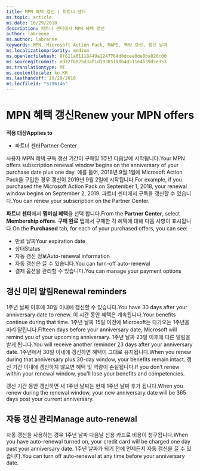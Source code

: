 ```yaml
---
title: MPN 혜택 갱신 | 파트너 센터
ms.topic: article
ms.date: 10/29/2018
description: 파트너 센터에서 MPN 혜택 갱신
author: labrenne
ms.author: labrenne
keywords: MPN, Microsoft Action Pack, MAPS, 역량 갱신, 갱신 날짜
ms.localizationpriority: medium
ms.openlocfilehash: 8f611a01118449a1247764d0dcee0de8ba820c00
ms.sourcegitcommit: ed22f6825d3af1d19385198b4d511e4b39d5e353
ms.translationtype: MT
ms.contentlocale: ko-KR
ms.lasthandoff: 10/29/2018
ms.locfileid: "5796146"
---
```

# <a name="renew-your-mpn-offers"></a><span data-ttu-id="6c6a7-104">MPN 혜택 갱신</span><span class="sxs-lookup"><span data-stu-id="6c6a7-104">Renew your MPN offers</span></span>

**<span data-ttu-id="6c6a7-105">적용 대상</span><span class="sxs-lookup"><span data-stu-id="6c6a7-105">Applies to</span></span>**

- <span data-ttu-id="6c6a7-106">파트너 센터</span><span class="sxs-lookup"><span data-stu-id="6c6a7-106">Partner Center</span></span>

<span data-ttu-id="6c6a7-107">사용자 MPN 혜택 구독 갱신 기간이 구매일 1주년 다음날에 시작됩니다.</span><span class="sxs-lookup"><span data-stu-id="6c6a7-107">Your MPN offers subscription renewal window begins on the anniversary of your purchase date plus one day.</span></span> <span data-ttu-id="6c6a7-108">예를 들어, 2018년 9월 1일에 Microsoft Action Pack을 구입한 경우 갱신이 2019년 9월 2일에 시작됩니다.</span><span class="sxs-lookup"><span data-stu-id="6c6a7-108">For example, if you purchased the Microsoft Action Pack on September 1, 2018, your renewal window begins on September 2, 2019.</span></span> <span data-ttu-id="6c6a7-109">파트너 센터에서 구독을 갱신할 수 있습니다.</span><span class="sxs-lookup"><span data-stu-id="6c6a7-109">You can renew your subscription on the Partner Center.</span></span>

<span data-ttu-id="6c6a7-110">**파트너 센터**에서 **멤버십 혜택**을 선택 합니다.</span><span class="sxs-lookup"><span data-stu-id="6c6a7-110">From the **Partner Center**, select **Membership offers**.</span></span>
<span data-ttu-id="6c6a7-111">**구매 완료** 탭에서 구매한 각 혜택에 대해 다음 사항이 표시됩니다.</span><span class="sxs-lookup"><span data-stu-id="6c6a7-111">On the **Purchased** tab, for each of your purchased offers, you can see:</span></span>

- <span data-ttu-id="6c6a7-112">만료 날짜</span><span class="sxs-lookup"><span data-stu-id="6c6a7-112">Your expiration date</span></span>
- <span data-ttu-id="6c6a7-113">상태</span><span class="sxs-lookup"><span data-stu-id="6c6a7-113">Status</span></span>
- <span data-ttu-id="6c6a7-114">자동 갱신 정보</span><span class="sxs-lookup"><span data-stu-id="6c6a7-114">Auto-renewal information</span></span>
- <span data-ttu-id="6c6a7-115">자동 갱신은 끌 수 있습니다.</span><span class="sxs-lookup"><span data-stu-id="6c6a7-115">You can turn-off auto-renewal</span></span>
- <span data-ttu-id="6c6a7-116">결제 옵션을 관리할 수 있습니다.</span><span class="sxs-lookup"><span data-stu-id="6c6a7-116">You can manage your payment options</span></span>

## <a name="renewal-reminders"></a><span data-ttu-id="6c6a7-117">갱신 미리 알림</span><span class="sxs-lookup"><span data-stu-id="6c6a7-117">Renewal reminders</span></span>

<span data-ttu-id="6c6a7-118">1주년 날짜 이후에 30일 이내에 갱신할 수 있습니다.</span><span class="sxs-lookup"><span data-stu-id="6c6a7-118">You have 30 days after your anniversary date to renew.</span></span> <span data-ttu-id="6c6a7-119">이 시간 동안 혜택은 계속됩니다.</span><span class="sxs-lookup"><span data-stu-id="6c6a7-119">Your benefits continue during that time.</span></span> <span data-ttu-id="6c6a7-120">1주년 날짜 15일 이전에 Microsoft는 다가오는 1주년을 미리 알립니다.</span><span class="sxs-lookup"><span data-stu-id="6c6a7-120">Fifteen days before your anniversary date, Microsoft will remind you of your upcoming anniversary.</span></span> <span data-ttu-id="6c6a7-121">1주년 날짜 23일 이후에 다른 알림을 받게 됩니다.</span><span class="sxs-lookup"><span data-stu-id="6c6a7-121">You will receive another reminder 23 days after your anniversary date.</span></span> <span data-ttu-id="6c6a7-122">1주년에서 30일 이내에 갱신하면 혜택이 그대로 유지됩니다.</span><span class="sxs-lookup"><span data-stu-id="6c6a7-122">When you renew during that anniversary plus 30-day window, your benefits remain intact.</span></span> <span data-ttu-id="6c6a7-123">갱신 기간 이내에 갱신하지 않으면 혜택 및 역량이 손실됩니다.</span><span class="sxs-lookup"><span data-stu-id="6c6a7-123">If you don’t renew within your renewal window, you’ll lose your benefits and competencies.</span></span>

<span data-ttu-id="6c6a7-124">갱신 기간 동안 갱신하면 새 1주년 날짜는 현재 1주년 날짜 후가 됩니다.</span><span class="sxs-lookup"><span data-stu-id="6c6a7-124">When you renew during the renewal window, your new anniversary date will be 365 days post your current anniversary.</span></span>

## <a name="manage-auto-renewal"></a><span data-ttu-id="6c6a7-125">자동 갱신 관리</span><span class="sxs-lookup"><span data-stu-id="6c6a7-125">Manage auto-renewal</span></span>

<span data-ttu-id="6c6a7-126">자동 갱신을 사용하는 경우 1주년 날짜 다음날 신용 카드로 비용이 청구됩니다.</span><span class="sxs-lookup"><span data-stu-id="6c6a7-126">When you have auto-renewal turned on, your credit card will be charged one day past your anniversary date.</span></span> <span data-ttu-id="6c6a7-127">1주년 날짜가 되기 전에 언제든지 자동 갱신을 끌 수 있습니다.</span><span class="sxs-lookup"><span data-stu-id="6c6a7-127">You can turn off auto-renewal at any time before your anniversary date.</span></span>
